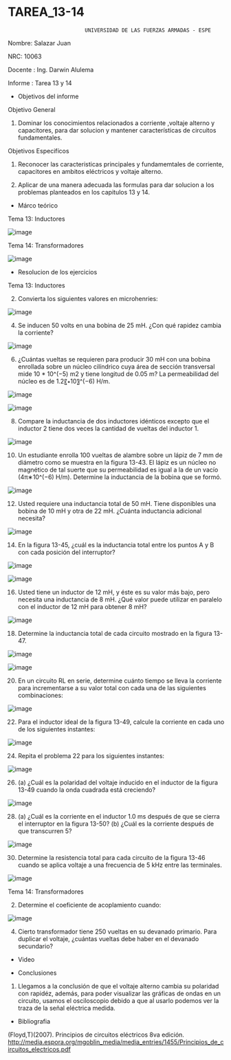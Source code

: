 # TAREA_13-14
                             UNIVERSIDAD DE LAS FUERZAS ARMADAS - ESPE

Nombre: Salazar Juan

NRC: 10063

Docente : Ing. Darwin Alulema

Informe : Tarea 13 y 14

* Objetivos del informe

Objetivo General

1. Dominar los conocimientos relacionados a corriente ,voltaje alterno y capacitores, para dar solucion y mantener características de circuitos fundamentales.

Objetivos Especifícos

1. Reconocer las caracteristicas principales y fundamemtales de corriente, capacitores en ambitos eléctricos y voltaje alterno.

2. Aplicar de una manera adecuada las formulas para dar solucion a los problemas planteados en los capitulos 13 y 14.

* Márco teórico

Tema 13: Inductores 

![image](https://user-images.githubusercontent.com/116821649/221096531-6da0233d-2d18-43d6-81ef-4d31fc90ba1c.png)

Tema 14: Transformadores

![image](https://user-images.githubusercontent.com/116821649/221096550-84b15587-1c20-4761-9d93-9c487b9c405a.png)

* Resolucion de los ejercicios

Tema 13: Inductores

2. Convierta los siguientes valores en microhenries:

![image](https://user-images.githubusercontent.com/116821649/217812199-d2ae1017-66fd-4958-8ee5-cc531f8bf3e0.png)

4. Se inducen 50 volts en una bobina de 25 mH. ¿Con qué rapidez cambia la corriente?

![image](https://user-images.githubusercontent.com/116821649/217812297-7bb93627-4be2-40db-a82c-1af88bf6f8d5.png)

6. ¿Cuántas vueltas se requieren para producir 30 mH con una bobina enrollada sobre un núcleo cilíndrico cuya área de sección transversal mide 10 * 10^(−5) m2 y tiene longitud de 0.05 m? La permeabilidad del núcleo es de 1.2〖∗10〗^(−6)  H/m.

![image](https://user-images.githubusercontent.com/116821649/217817457-c25b89ce-a0b2-4949-ac4d-58fabb34fe82.png)

![image](https://user-images.githubusercontent.com/116821649/217817624-1efdcf76-a894-4811-a84b-184e6df9ee19.png)

8. Compare la inductancia de dos inductores idénticos excepto que el inductor 2 tiene dos veces la cantidad de vueltas del inductor 1.

![image](https://user-images.githubusercontent.com/116821649/217817715-f8b3d128-4d4e-4883-bce8-1fcef0f74612.png)

10. Un estudiante enrolla 100 vueltas de alambre sobre un lápiz de 7 mm de diámetro como se muestra en la figura 13-43. El lápiz es un núcleo no magnético de tal suerte que su permeabilidad es igual a la de un vacío (4π∗10^(−6)  H/m). Determine la inductancia de la bobina que se formó.

![image](https://user-images.githubusercontent.com/116821649/217818299-4bb85f25-6a65-431d-bc62-8f6c392c83c0.png)

12. Usted requiere una inductancia total de 50 mH. Tiene disponibles una bobina de 10 mH y otra de 22 mH. ¿Cuánta inductancia adicional necesita?

![image](https://user-images.githubusercontent.com/116821649/217818882-6a6e768b-66f2-4e51-b909-3b0fae1b355c.png)

14. En la figura 13-45, ¿cuál es la inductancia total entre los puntos A y B con cada posición del interruptor?

![image](https://user-images.githubusercontent.com/116821649/217819318-f45a5b7e-077c-4ee4-82a5-ae869414c919.png)

![image](https://user-images.githubusercontent.com/116821649/217819417-d5ce366e-0332-4f5a-9799-769b9aa8397f.png)

16. Usted tiene un inductor de 12 mH, y éste es su valor más bajo, pero necesita una inductancia de 8 mH. ¿Qué valor puede utilizar en paralelo con el inductor de 12 mH para obtener 8 mH?

![image](https://user-images.githubusercontent.com/116821649/217819612-3c8b49ef-6d2f-4139-9486-9894cdeecf52.png)

18. Determine la inductancia total de cada circuito mostrado en la figura 13-47.

![image](https://user-images.githubusercontent.com/116821649/217819834-b47630f5-0103-497f-a2b0-4e84d90ad853.png)

![image](https://user-images.githubusercontent.com/116821649/217819943-6b159643-dad6-40f8-932c-7893256b5f92.png)

20. En un circuito RL en serie, determine cuánto tiempo se lleva la corriente para incrementarse a su valor total con cada una de las siguientes combinaciones:

![image](https://user-images.githubusercontent.com/116821649/217820109-c01b755a-cdab-491b-96da-501bb162f378.png)

22. Para el inductor ideal de la figura 13-49, calcule la corriente en cada uno de los siguientes instantes:

![image](https://user-images.githubusercontent.com/116821649/217820910-bab1a3ee-67f9-4605-b489-23b0854a82f9.png)

24. Repita el problema 22 para los siguientes instantes:

![image](https://user-images.githubusercontent.com/116821649/217821145-9e24bbfa-ab9d-4f88-a350-6d7ef6abd4f7.png)

26. (a) ¿Cuál es la polaridad del voltaje inducido en el inductor de la figura 13-49 cuando la onda cuadrada está creciendo? 

![image](https://user-images.githubusercontent.com/116821649/217821785-b0cd8ea9-e44b-4867-aae0-9d426aaff73f.png)

28. (a) ¿Cuál es la corriente en el inductor 1.0 ms después de que se cierra el interruptor en la figura 13-50?
(b) ¿Cuál es la corriente después de que transcurren 5?

![image](https://user-images.githubusercontent.com/116821649/217822877-42a077c6-463e-4f9e-8fe8-b96be7d03369.png)

30. Determine la resistencia total para cada circuito de la figura 13-46 cuando se aplica voltaje a una frecuencia
de 5 kHz entre las terminales.

![image](https://user-images.githubusercontent.com/116821649/217837637-d8aadf24-cbbe-4461-8603-03ed236bd7d4.png)

Tema 14: Transformadores

2. Determine el coeficiente de acoplamiento cuando:

![image](https://user-images.githubusercontent.com/116821649/221752384-64fe0f04-e733-4334-a0dd-c89c1b177386.png)

4. Cierto transformador tiene 250 vueltas en su devanado primario. Para duplicar el voltaje, ¿cuántas vueltas debe haber en el devanado secundario?

* Video

* Conclusiones

1. Llegamos a la conclusión de que el voltaje alterno cambia su polaridad con rapidéz, además, para poder visualizar las gráficas de ondas en un circuito, usamos el osciloscopio debido a que al usarlo podemos ver la traza de la señal eléctrica medida.

* Bibliografia

(Floyd,T)(2007). Principios de circuitos eléctricos 8va edición. http://media.espora.org/mgoblin_media/media_entries/1455/Principios_de_circuitos_electricos.pdf
